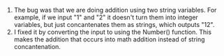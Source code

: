 1. The bug was that we are doing addition using two string variables. For example, if we input "1" and "2" it doesn't turn them into integer variables, but just concantenates them as strings, which outputs "12".
2. I fixed it by converting the input to using the Number() function. This makes the addition that occurs into math addition instead of string concantenation.